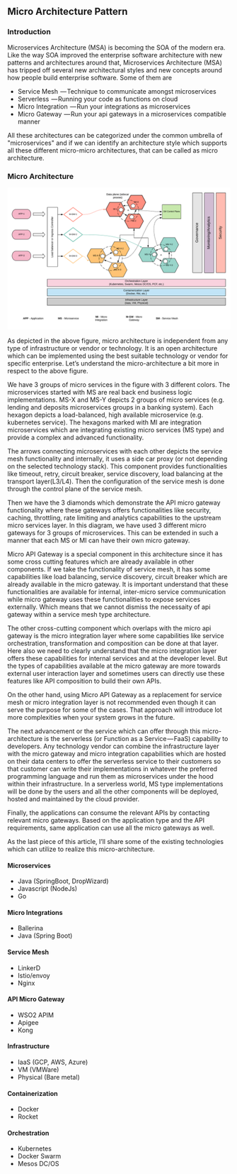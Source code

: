 ## Micro Architecture Pattern

### Introduction
Microservices Architecture (MSA) is becoming the SOA of the modern era. Like the way SOA improved the enterprise software architecture with new patterns and architectures around that, Microservices Architecture (MSA) has tripped off several new architectural styles and new concepts around how people build enterprise software. Some of them are

- Service Mesh  — Technique to communicate amongst microservices
- Serverless  — Running your code as functions on cloud
- Micro Integration  — Run your integrations as microservices
- Micro Gateway  — Run your api gateways in a microservices compatible manner


All these architectures can be categorized under the common umbrella of "microservices" and if we can identify an architecture style which supports all these different micro-micro architectures, that can be called as micro architecture. 

### Micro Architecture

![Micro Architecture Pattern](images/Micro-Architecture-Pattern.png)

As depicted in the above figure, micro architecture is independent from any type of infrastructure or vendor or technology. It is an open architecture which can be implemented using the best suitable technology or vendor for specific enterprise. Let’s understand the micro-architecture a bit more in respect to the above figure.

We have 3 groups of micro services in the figure with 3 different colors. The microservices started with MS are real back end business logic implementations. MS-X and MS-Y depicts 2 groups of micro services (e.g. lending and deposits microservices groups in a banking system). Each hexagon depicts a load-balanced, high available microservice (e.g. kubernetes service). The hexagons marked with MI are integration microservices which are integrating existing micro services (MS type) and provide a complex and advanced functionality.

The arrows connecting microservices with each other depicts the service mesh functionality and internally, it uses a side car proxy (or not depending on the selected technology stack). This component provides functionalities like timeout, retry, circuit breaker, service discovery, load balancing at the transport layer(L3/L4). Then the configuration of the service mesh is done through the control plane of the service mesh.

Then we have the 3 diamonds which demonstrate the API micro gateway functionality where these gateways offers functionalities like security, caching, throttling, rate limiting and analytics capabilities to the upstream micro services layer. In this diagram, we have used 3 different micro gateways for 3 groups of microservices. This can be extended in such a manner that each MS or MI can have their own micro gateway.

Micro API Gateway is a special component in this architecture since it has some cross cutting features which are already available in other components. If we take the functionality of service mesh, it has some capabilities like load balancing, service discovery, circuit breaker which are already available in the micro gateway. It is important understand that these functionalities are available for internal, inter-micro service communication while micro gateway uses these functionalities to expose services externally. Which means that we cannot dismiss the necessaity of api gateway within a service mesh type architecture.

The other cross-cutting component which overlaps with the micro api gateway is the micro integration layer where some capabilities like service orchestration, transformation and composition can be done at that layer. Here also we need to clearly understand that the micro integration layer offers these capabilities for internal services and at the developer level. But the types of capabilities available at the micro gateway are more towards external user interaction layer and sometimes users can directly use these features like API composition to build their own APIs.

On the other hand, using Micro API Gateway as a replacement for service mesh or micro integration layer is not recommended even though it can serve the purpose for some of the cases. That approach will introduce lot more complexities when your system grows in the future.

The next advancement or the service which can offer through this micro-architecture is the serverless (or Function as a Service — FaaS) capability to developers. Any technology vendor can combine the infrastructure layer with the micro gateway and micro integration capabilities which are hosted on their data centers to offer the serverless service to their customers so that customer can write their implementations in whatever the preferred programming language and run them as microservices under the hood within their infrastructure. In a serverless world, MS type implementations will be done by the users and all the other components will be deployed, hosted and maintained by the cloud provider.

Finally, the applications can consume the relevant APIs by contacting relevant micro gateways. Based on the application type and the API requirements, same application can use all the micro gateways as well.

As the last piece of this article, I’ll share some of the existing technologies which can utilize to realize this micro-architecture.

#### Microservices

- Java (SpringBoot, DropWizard)
- Javascript (NodeJs)
- Go

#### Micro Integrations

- Ballerina
- Java (Spring Boot)

#### Service Mesh

- LinkerD
- Istio/envoy
- Nginx

#### API Micro Gateway

- WSO2 APIM
- Apigee
- Kong

#### Infrastructure

- IaaS (GCP, AWS, Azure)
- VM (VMWare)
- Physical (Bare metal)

#### Containerization

- Docker
- Rocket

#### Orchestration

- Kubernetes
- Docker Swarm
- Mesos DC/OS
